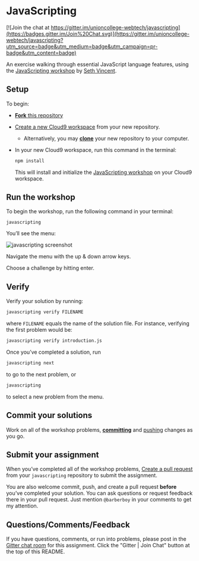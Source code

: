 JavaScripting
=============

[![Join the chat at https://gitter.im/unioncollege-webtech/javascripting](https://badges.gitter.im/Join%20Chat.svg)](https://gitter.im/unioncollege-webtech/javascripting?utm_source=badge&utm_medium=badge&utm_campaign=pr-badge&utm_content=badge)

An exercise walking through essential JavaScript language features, using the 
[JavaScripting workshop](https://github.com/sethvincent/javascripting) by
[Seth Vincent](https://github.com/sethvincent).

## Setup

To begin:

- [**Fork** this repository](https://guides.github.com/activities/forking/)
- [Create a new Cloud9 workspace](https://docs.c9.io/docs/setting-up-github-workspace) from your new repository.
  - Alternatively, you may [**clone**](http://gitref.org/creating/#clone) your new repository to your computer.
- In your new Cloud9 workspace, run this command in the terminal:
  
  ```sh
  npm install
  ```
  
  This will install and initialize the [JavaScripting workshop](https://www.npmjs.com/package/javascripting#run-the-workshop)
  on your Cloud9 workspace.

## Run the workshop

To begin the workshop, run the following command in your terminal:

```
javascripting
```

You’ll see the menu:

![javascripting screenshot](https://raw.githubusercontent.com/unioncollege-webtech/javascripting/master/screenshot.png)

Navigate the menu with the up & down arrow keys.

Choose a challenge by hitting enter.

## Verify

Verify your solution by running:

```sh
javascripting verify FILENAME
```

where `FILENAME` equals the name of the solution file. For instance, verifying
the first problem would be:

```sh
javascripting verify introduction.js
```

Once you’ve completed a solution, run

```sh
javascripting next
```

to go to the next problem, or

```sh
javascripting
```

to select a new problem from the menu.

## Commit your solutions

Work on all of the workshop problems,
[**committing**](http://gitref.org/basic/#commit)
and [pushing](http://gitref.org/remotes/#push) changes as you go.

## Submit your assignment

When you’ve completed all of the workshop problems,
[Create a pull request](https://help.github.com/articles/creating-a-pull-request)
from your `javascripting` repository to submit the assignment.

You are also welcome commit, push, and create a pull request **before** you’ve 
completed your solution. You can ask questions or request feedback there in 
your pull request. Just mention `@barberboy` in your comments to get my
attention.

## Questions/Comments/Feedback

If you have questions, comments, or run into problems, please post in the
[Gitter chat room](https://gitter.im/unioncollege-webtech/javascripting) for
this assignment. Click the "Gitter | Join Chat" button at the top of this 
README.